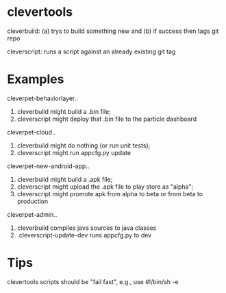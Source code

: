 # clevertools

cleverbuild: (a) trys to build something new and (b) if success then tags git repo

cleverscript: runs a script against an already existing git tag

# Examples

cleverpet-behaviorlayer..

1. cleverbuild might build a .bin file;
2. cleverscript might deploy that .bin file to the particle dashboard

cleverpet-cloud..

1. cleverbuild might do nothing (or run unit tests);
2. cleverscript might run appcfg.py update

cleverpet-new-android-app..

1. cleverbuild might build a .apk file;
2. cleverscript might upload the .apk file to play store as "alpha";
3. cleverscript might promote apk from alpha to beta or from beta to production

cleverpet-admin..

1. cleverbuild compiles java sources to java classes
2. .cleverscript-update-dev runs appcfg.py to dev

# Tips

clevertools scripts should be "fail fast", e.g., use #!/bin/sh -e
